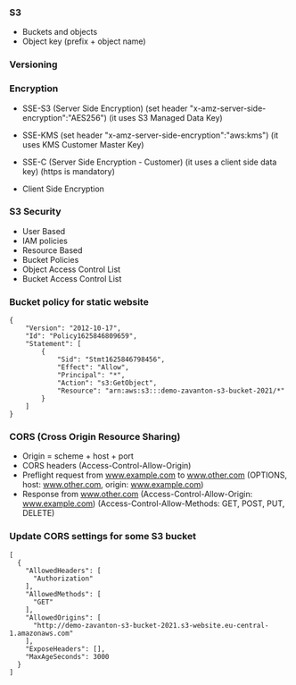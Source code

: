 ### S3
- Buckets and objects
- Object key (prefix + object name)


### Versioning

### Encryption
- SSE-S3 (Server Side Encryption) (set header "x-amz-server-side-encryption":"AES256")
(it uses S3 Managed Data Key)

- SSE-KMS (set header "x-amz-server-side-encryption":"aws:kms")
(it uses KMS Customer Master Key)

- SSE-C (Server Side Encryption - Customer)
(it uses a client side data key)
(https is mandatory)

- Client Side Encryption




### S3 Security
- User Based
 - IAM policies
- Resource Based
 - Bucket Policies
 - Object Access Control List
 - Bucket Access Control List
 
 
 
 
 
### Bucket policy for static website
```
{
    "Version": "2012-10-17",
    "Id": "Policy1625846809659",
    "Statement": [
        {
            "Sid": "Stmt1625846798456",
            "Effect": "Allow",
            "Principal": "*",
            "Action": "s3:GetObject",
            "Resource": "arn:aws:s3:::demo-zavanton-s3-bucket-2021/*"
        }
    ]
}
```
 
 
 
 
 
### CORS (Cross Origin Resource Sharing)
- Origin = scheme + host + port
- CORS headers (Access-Control-Allow-Origin)
- Preflight request from www.example.com to www.other.com
 (OPTIONS, host: www.other.com, origin: www.example.com)
- Response from www.other.com 
(Access-Control-Allow-Origin: www.example.com)
(Access-Control-Allow-Methods: GET, POST, PUT, DELETE)

### Update CORS settings for some S3 bucket
```
[
  {
    "AllowedHeaders": [
      "Authorization"
    ],
    "AllowedMethods": [
      "GET"
    ],
    "AllowedOrigins": [
      "http://demo-zavanton-s3-bucket-2021.s3-website.eu-central-1.amazonaws.com"
    ],
    "ExposeHeaders": [],
    "MaxAgeSeconds": 3000
  }
]
```
 
 
 
 
 
 
 
 


